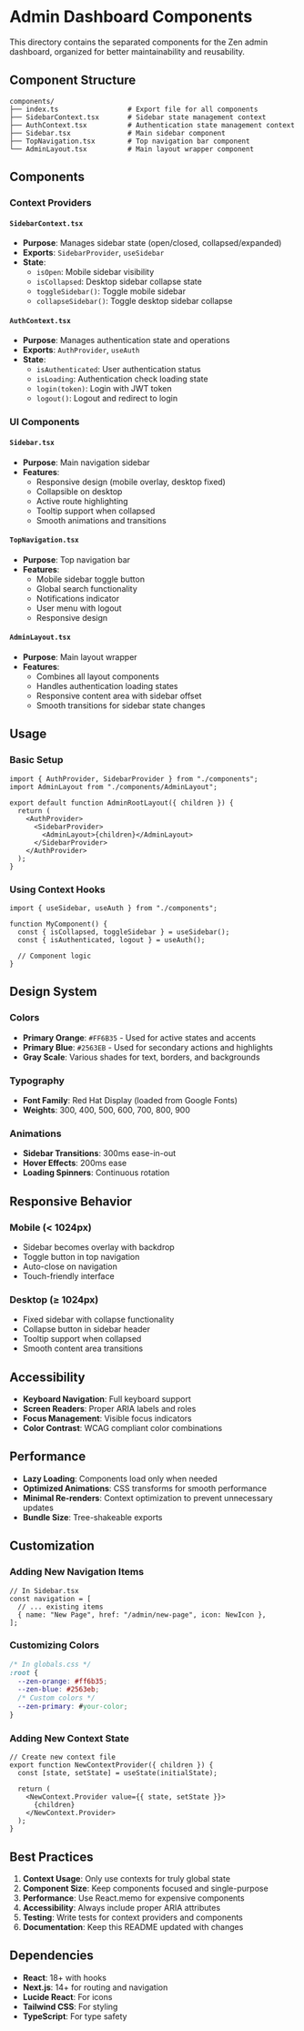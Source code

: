 # Admin Dashboard Components

This directory contains the separated components for the Zen admin dashboard, organized for better maintainability and reusability.

## Component Structure

```
components/
├── index.ts                 # Export file for all components
├── SidebarContext.tsx       # Sidebar state management context
├── AuthContext.tsx          # Authentication state management context
├── Sidebar.tsx              # Main sidebar component
├── TopNavigation.tsx        # Top navigation bar component
└── AdminLayout.tsx          # Main layout wrapper component
```

## Components

### Context Providers

#### `SidebarContext.tsx`

- **Purpose**: Manages sidebar state (open/closed, collapsed/expanded)
- **Exports**: `SidebarProvider`, `useSidebar`
- **State**:
  - `isOpen`: Mobile sidebar visibility
  - `isCollapsed`: Desktop sidebar collapse state
  - `toggleSidebar()`: Toggle mobile sidebar
  - `collapseSidebar()`: Toggle desktop sidebar collapse

#### `AuthContext.tsx`

- **Purpose**: Manages authentication state and operations
- **Exports**: `AuthProvider`, `useAuth`
- **State**:
  - `isAuthenticated`: User authentication status
  - `isLoading`: Authentication check loading state
  - `login(token)`: Login with JWT token
  - `logout()`: Logout and redirect to login

### UI Components

#### `Sidebar.tsx`

- **Purpose**: Main navigation sidebar
- **Features**:
  - Responsive design (mobile overlay, desktop fixed)
  - Collapsible on desktop
  - Active route highlighting
  - Tooltip support when collapsed
  - Smooth animations and transitions

#### `TopNavigation.tsx`

- **Purpose**: Top navigation bar
- **Features**:
  - Mobile sidebar toggle button
  - Global search functionality
  - Notifications indicator
  - User menu with logout
  - Responsive design

#### `AdminLayout.tsx`

- **Purpose**: Main layout wrapper
- **Features**:
  - Combines all layout components
  - Handles authentication loading states
  - Responsive content area with sidebar offset
  - Smooth transitions for sidebar state changes

## Usage

### Basic Setup

```tsx
import { AuthProvider, SidebarProvider } from "./components";
import AdminLayout from "./components/AdminLayout";

export default function AdminRootLayout({ children }) {
  return (
    <AuthProvider>
      <SidebarProvider>
        <AdminLayout>{children}</AdminLayout>
      </SidebarProvider>
    </AuthProvider>
  );
}
```

### Using Context Hooks

```tsx
import { useSidebar, useAuth } from "./components";

function MyComponent() {
  const { isCollapsed, toggleSidebar } = useSidebar();
  const { isAuthenticated, logout } = useAuth();

  // Component logic
}
```

## Design System

### Colors

- **Primary Orange**: `#FF6B35` - Used for active states and accents
- **Primary Blue**: `#2563EB` - Used for secondary actions and highlights
- **Gray Scale**: Various shades for text, borders, and backgrounds

### Typography

- **Font Family**: Red Hat Display (loaded from Google Fonts)
- **Weights**: 300, 400, 500, 600, 700, 800, 900

### Animations

- **Sidebar Transitions**: 300ms ease-in-out
- **Hover Effects**: 200ms ease
- **Loading Spinners**: Continuous rotation

## Responsive Behavior

### Mobile (< 1024px)

- Sidebar becomes overlay with backdrop
- Toggle button in top navigation
- Auto-close on navigation
- Touch-friendly interface

### Desktop (≥ 1024px)

- Fixed sidebar with collapse functionality
- Collapse button in sidebar header
- Tooltip support when collapsed
- Smooth content area transitions

## Accessibility

- **Keyboard Navigation**: Full keyboard support
- **Screen Readers**: Proper ARIA labels and roles
- **Focus Management**: Visible focus indicators
- **Color Contrast**: WCAG compliant color combinations

## Performance

- **Lazy Loading**: Components load only when needed
- **Optimized Animations**: CSS transforms for smooth performance
- **Minimal Re-renders**: Context optimization to prevent unnecessary updates
- **Bundle Size**: Tree-shakeable exports

## Customization

### Adding New Navigation Items

```tsx
// In Sidebar.tsx
const navigation = [
  // ... existing items
  { name: "New Page", href: "/admin/new-page", icon: NewIcon },
];
```

### Customizing Colors

```css
/* In globals.css */
:root {
  --zen-orange: #ff6b35;
  --zen-blue: #2563eb;
  /* Custom colors */
  --zen-primary: #your-color;
}
```

### Adding New Context State

```tsx
// Create new context file
export function NewContextProvider({ children }) {
  const [state, setState] = useState(initialState);

  return (
    <NewContext.Provider value={{ state, setState }}>
      {children}
    </NewContext.Provider>
  );
}
```

## Best Practices

1. **Context Usage**: Only use contexts for truly global state
2. **Component Size**: Keep components focused and single-purpose
3. **Performance**: Use React.memo for expensive components
4. **Accessibility**: Always include proper ARIA attributes
5. **Testing**: Write tests for context providers and components
6. **Documentation**: Keep this README updated with changes

## Dependencies

- **React**: 18+ with hooks
- **Next.js**: 14+ for routing and navigation
- **Lucide React**: For icons
- **Tailwind CSS**: For styling
- **TypeScript**: For type safety
